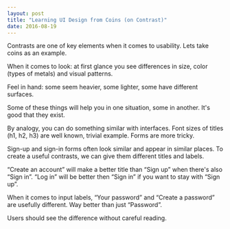 ```yaml
---
layout: post
title: "Learning UI Design from Coins (on Contrast)"
date: 2016-08-19
---
```


Contrasts are one of key elements when it comes to usability. Lets take coins as an example.

When it comes to look: at first glance you see differences in size, color (types of metals) and visual patterns.

Feel in hand: some seem heavier, some lighter, some have different surfaces.

Some of these things will help you in one situation, some in another. It's good that they exist.

By analogy, you can do something similar with interfaces.
Font sizes of titles (h1, h2, h3) are well known, trivial example.
Forms are more tricky.

Sign-up and sign-in forms often look similar and appear in similar places.
To create a useful contrasts, we can give them different titles and labels.

“Create an account” will make a better title than “Sign up” when there's also “Sign in”.
“Log in” will be better then “Sign in” if you want to stay with “Sign up”.

When it comes to input labels, “Your password” and “Create a password” are usefully different.
Way better than just “Password”.

Users should see the difference without careful reading.
